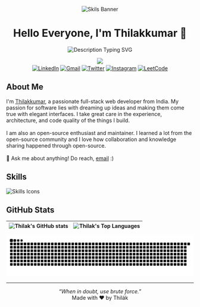 <!-- Header -->
<p align="center">
  <img src="https://github.com/Anmol-Baranwal/Cool-GIFs-For-GitHub/assets/74038190/d48893bd-0757-481c-8d7e-ba3e163feae7" alt="Skils Banner"/>
</p>

<h1 align="center">Hello Everyone, I'm Thilakkumar 👋</h1>
<!-- <h3 align="center">A passionate developer with expertise in web development, data science, and more!</h3> -->
<p align="center">
  <img src="https://readme-typing-svg.demolab.com/?lines=Full+Stack+Web+Developer;Interested+in+AI+%7C+ML...;NIT+Trichy+Graduate&font=Fira%20Code&center=true&width=380&height=50&duration=3000&pause=1500" alt="Description Typing SVG">
</p>

<!-- Badges and Contact -->
<div align="center">
  <img src="https://api.visitorbadge.io/api/visitors?path=https%3A%2F%2Fgithub.com%2FThilak-07%2FThilak-07&label=Profile Views&labelColor=%230A0209&countColor=%230A0209" />
  <br>
  <a href="https://www.linkedin.com/in/thilakkumar-v-65610a200/"><img src="https://img.shields.io/badge/LinkedIn-d5d5d5?style=for-the-badge&logo=linkedin&logoColor=0A0209" alt="LinkedIn" /></a>
  <a href="mailto:vinaythilak002@gmail.com"><img src="https://img.shields.io/badge/Gmail-d5d5d5?style=for-the-badge&logo=gmail&logoColor=0A0209" alt="Gmail" /></a>
  <a href="https://twitter.com/Thilakkumar_V"><img src="https://img.shields.io/badge/Twitter-d5d5d5?style=for-the-badge&logo=x&logoColor=0A0209" alt="Twitter" ></a>
  <a href="https://www.instagram.com/_thilakkumar_/"><img src="https://img.shields.io/badge/Instagram-d5d5d5?style=for-the-badge&logo=instagram&logoColor=0A0209" alt="Instagram" ></a>
  <a href="https://leetcode.com/u/Thilak-07/"><img src="https://img.shields.io/badge/Leetcode-d5d5d5?style=for-the-badge&logo=LeetCode&logoColor=0A0209" alt="LeetCode" ></a>
</div>


<!-- About Me -->
## About Me

<p>
I'm <a href="https://thilak-07.github.io/Thilak/">Thilakkumar</a>, a passionate full-stack web developer from India. My passion for software lies with dreaming up ideas and making them come true with elegant interfaces. I take great care in the experience, architecture, and code quality of the things I build.
<br><br>
I am also an open-source enthusiast and maintainer. I learned a lot from the open-source community and I love how collaboration and knowledge sharing happened through open-source.
<br><br>
💬 Ask me about anything! Do reach, <a href="mailto:vinaythilak002@gmail.com">email</a> :)
</p>


<!-- Skills -->
## Skills

<p align="left">
<img src="https://skillicons.dev/icons?i=python,anaconda,opencv,c,cpp,html,css,js,react,redux,next,nodejs,express,mysql,mongodb,bootstrap,tailwind,postman,docker,git,bash,androidstudio,github,vscode,notion,linux,windows,ae,ai,ps,pr,blender,aws,gcp" alt="Skills Icons"/>
</p>


<!-- GitHub Stats -->
## GitHub Stats

| ![Thilak's GitHub stats](https://github-readme-stats.vercel.app/api?username=Thilak-07\&rank_icon=percentile&show_icons=true&theme=tokyonight&bg_color=fff&title_color=0a1931&icon_color=0a1931&text_color=0A0209&border_color=0A0209&border_radius=8) | ![Thilak's Top Languages](https://github-readme-stats.vercel.app/api/top-langs/?username=Thilak-07\&rank_icon=percentile&layout=compact&show_icons=true&theme=tokyonight&bg_color=fff&title_color=0a1931&icon_color=0a1931&text_color=0A0209&border_color=0A0209&border_radius=8) |
|---|---|


<!-- Footer with Animation -->
![Snake animation Contribution Graph](https://raw.githubusercontent.com/Anmol-Baranwal/Anmol-Baranwal/output/github-contribution-grid-snake-dark.svg)

<hr>
<div align="center">
<p>
  <i>“When in doubt, use brute force.”</i><br>
  <a style="text-decoration: none" href="https://thilak-07.github.io/Thilak/">Made with ❤️ by Thilák</a>
</p>
</div>